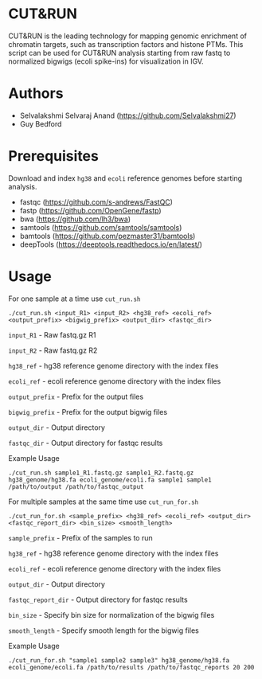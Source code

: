 # CUT&RUN
CUT&RUN is the leading technology for mapping genomic enrichment of chromatin targets, such as transcription factors and histone PTMs. This script can be used for CUT&amp;RUN analysis starting from raw fastq to normalized bigwigs (ecoli spike-ins) for visualization in IGV. 

# Authors
  * Selvalakshmi Selvaraj Anand (https://github.com/Selvalakshmi27)
  * Guy Bedford
# Prerequisites
Download and index ```hg38``` and ```ecoli``` reference genomes before starting analysis.
  * fastqc (https://github.com/s-andrews/FastQC)
  * fastp (https://github.com/OpenGene/fastp)
  * bwa (https://github.com/lh3/bwa)
  * samtools (https://github.com/samtools/samtools)
  * bamtools (https://github.com/pezmaster31/bamtools)
  * deepTools (https://deeptools.readthedocs.io/en/latest/)

# Usage
For one sample at a time use ```cut_run.sh``` 


```
./cut_run.sh <input_R1> <input_R2> <hg38_ref> <ecoli_ref> <output_prefix> <bigwig_prefix> <output_dir> <fastqc_dir>
```

```input_R1```  - Raw fastq.gz R1

```input_R2```  - Raw fastq.gz R2

```hg38_ref```  - hg38 reference genome directory with the index files

```ecoli_ref``` - ecoli reference genome directory with the index files

```output_prefix``` - Prefix for the output files

```bigwig_prefix``` - Prefix for the output bigwig files

```output_dir``` - Output directory

```fastqc_dir``` - Output directory for fastqc results

Example Usage 

```
./cut_run.sh sample1_R1.fastq.gz sample1_R2.fastq.gz hg38_genome/hg38.fa ecoli_genome/ecoli.fa sample1 sample1 /path/to/output /path/to/fastqc_output
```

For multiple samples at the same time use ```cut_run_for.sh```

```
./cut_run_for.sh <sample_prefix> <hg38_ref> <ecoli_ref> <output_dir> <fastqc_report_dir> <bin_size> <smooth_length>
```

```sample_prefix```  - Prefix of the samples to run

```hg38_ref```  - hg38 reference genome directory with the index files

```ecoli_ref``` - ecoli reference genome directory with the index files

```output_dir``` - Output directory

```fastqc_report_dir``` - Output directory for fastqc results

```bin_size``` - Specify bin size for normalization of the bigwig files

```smooth_length``` - Specify smooth length for the bigwig files 

Example Usage

```
./cut_run_for.sh "sample1 sample2 sample3" hg38_genome/hg38.fa ecoli_genome/ecoli.fa /path/to/results /path/to/fastqc_reports 20 200
```

